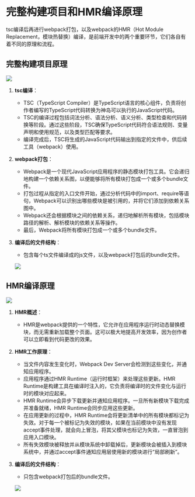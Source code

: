 # 完整构建项目和HMR编译原理

tsc编译后再进行webpack打包，以及webpack的HMR（Hot Module Replacement，模块热替换）编译，是前端开发中的两个重要环节，它们各自有着不同的原理和流程。

## 完整构建项目原理

![](/QQ20241202-224228.png)

1. **tsc编译**：

	* TSC（TypeScript Compiler）是TypeScript语言的核心组件，负责将创作者编写的TypeScript代码转换为神岛可以执行的JavaScript代码。
	* TSC的编译过程包括词法分析、语法分析、语义分析、类型检查和代码转换等阶段。通过这些阶段，TSC确保TypeScript代码符合语法规则、变量声明和使用规范，以及类型匹配等要求。
	* 编译完成后，TSC将生成的JavaScript代码输出到指定的文件中，供后续工具（webpack）使用。

2. **webpack打包**：

	* Webpack是一个现代JavaScript应用程序的静态模块打包工具。它会递归地构建一个依赖关系图，以便能够将所有模块打包成一个或多个bundle文件。
	* 打包过程从指定的入口文件开始，通过分析代码中的import、require等语句，Webpack可以识别出哪些模块是被引用的，并将它们添加到依赖关系图中。
	* Webpack还会根据模块之间的依赖关系，递归地解析所有模块，包括模块路径的解析、解析模块的依赖关系等操作。
	* 最后，Webpack将所有模块打包成一个或多个bundle文件。

3. **编译后的文件结构**：
    * 包含每个ts文件编译成的js文件，以及webpack打包后的bundle文件。

    ![](/QQ20241202-223842.png)

## HMR编译原理

![](/QQ20241202-224302.png)

1. **HMR概述**：

	* HMR是webpack提供的一个特性，它允许在应用程序运行时动态替换模块，而无需重新加载整个页面。这可以极大地提高开发效率，因为创作者可以立即看到代码更改的效果。

2. **HMR工作原理**：

	* 当文件内容发生变化时，Webpack Dev Server会检测到这些变化，并通知应用程序。
	* 应用程序通过HMR Runtime（运行时框架）来处理这些更新。HMR Runtime是构建工具在编译时注入的，它负责将编译时的文件变化与运行时的模块对应起来。
	* HMR Runtime会异步下载更新并通知应用程序。一旦所有新模块下载完成并准备就绪，HMR Runtime会同步应用这些更新。
	* 在应用更新的过程中，HMR Runtime会将更新清单中的所有模块都标记为失效。对于每一个被标记为失效的模块，如果在当前模块中没有发现accept事件处理，就会向上冒泡，将其父模块也标记为失效，一直冒泡到应用入口模块。
	* 所有失效模块被释放并从模块系统中卸载掉后，更新模块会被插入到模块系统中，并通过accept事件通知应用层使用新的模块进行“局部刷新”。

3. **编译后的文件结构**：
    * 只包含webpack打包后的bundle文件。
    
    ![](/QQ20241202-224008.png)
